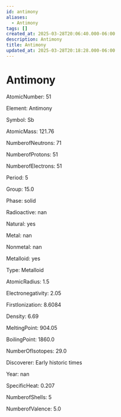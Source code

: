 ```yaml
---
id: antimony
aliases:
  - Antimony
tags: []
created_at: 2025-03-28T20:06:40.000-06:00
description: Antimony
title: Antimony
updated_at: 2025-03-28T20:18:28.000-06:00
---
```




# Antimony

AtomicNumber: 51

Element: Antimony

Symbol: Sb

AtomicMass: 121.76

NumberofNeutrons: 71

NumberofProtons: 51

NumberofElectrons: 51

Period: 5

Group: 15.0

Phase: solid

Radioactive: nan

Natural: yes

Metal: nan

Nonmetal: nan

Metalloid: yes

Type: Metalloid

AtomicRadius: 1.5

Electronegativity: 2.05

FirstIonization: 8.6084

Density: 6.69

MeltingPoint: 904.05

BoilingPoint: 1860.0

NumberOfIsotopes: 29.0

Discoverer: Early historic times

Year: nan

SpecificHeat: 0.207

NumberofShells: 5

NumberofValence: 5.0

